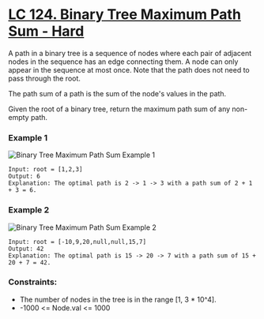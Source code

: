 # [LC 124. Binary Tree Maximum Path Sum - Hard](https://leetcode.com/problems/binary-tree-maximum-path-sum/description/)

A path in a binary tree is a sequence of nodes where each pair of adjacent nodes in the sequence has an edge connecting them. A node can only appear in the sequence at most once. Note that the path does not need to pass through the root.  

The path sum of a path is the sum of the node's values in the path.  

Given the root of a binary tree, return the maximum path sum of any non-empty path.   

### Example 1

![Binary Tree Maximum Path Sum Example 1](https://assets.leetcode.com/uploads/2020/10/13/exx1.jpg)  

```
Input: root = [1,2,3]
Output: 6
Explanation: The optimal path is 2 -> 1 -> 3 with a path sum of 2 + 1 + 3 = 6.
```

### Example 2 

![Binary Tree Maximum Path Sum Example 2](https://assets.leetcode.com/uploads/2020/10/13/exx2.jpg)  

```
Input: root = [-10,9,20,null,null,15,7]
Output: 42
Explanation: The optimal path is 15 -> 20 -> 7 with a path sum of 15 + 20 + 7 = 42.
```


### Constraints:

- The number of nodes in the tree is in the range [1, 3 * 10^4].
- -1000 <= Node.val <= 1000